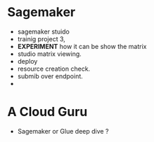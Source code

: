 # Sagemaker
- sagemaker stuido
- trainig project 3, 
- **EXPERIMENT** how it can be show the matrix
- studio matrix viewing.
- deploy
- resource creation check.
- submib over endpoint.
- 


# A Cloud Guru
- Sagemaker or Glue deep dive ?

